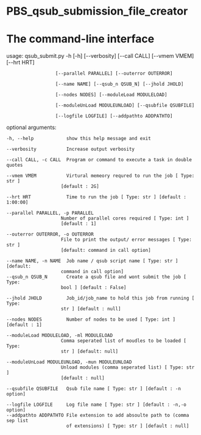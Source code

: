 # PBS_qsub_submission_file_creator

The command-line interface
===========================


usage: qsub_submit.py -h
                      [-h] [--verbosity] [--call CALL] [--vmem VMEM] [--hrt HRT]

                      [--parallel PARALLEL] [--outerror OUTERROR]
                      
                      [--name NAME] [--qsub_n QSUB_N] [--jhold JHOLD]
                      
                      [--nodes NODES] [--moduleLoad MODULELOAD]
                      
                      [--moduleUnLoad MODULEUNLOAD] [--qsubfile QSUBFILE]
                      
                      [--logfile LOGFILE] [--addpathto ADDPATHTO]
                      
 
  optional arguments:

    -h, --help            show this help message and exit
  
    --verbosity           Increase output verbosity
  
    --call CALL, -c CALL  Program or command to execute a task in double quotes
  
    --vmem VMEM           Virtural memeory requred to run the job [ Type: str ]
                        [default : 2G]
                        
    --hrt HRT             Time to run the job [ Type: str ] [default : 1:00:00]
  
    --parallel PARALLEL, -p PARALLEL
                        Number of parallel cores required [ Type: int ]
                        [default : 1]
                        
    --outerror OUTERROR, -o OUTERROR
                        File to print the output/ error messages [ Type: str ]
                        [default: command in call option]
                        
    --name NAME, -n NAME  Job name / qsub script name [ Type: str ] [default:
                        command in call option]
    --qsub_n QSUB_N       Create a qsub file and wont submit the job [ Type:
                        bool ] [default : False]
                        
    --jhold JHOLD         Job_id/job_name to hold this job from running [ Type:
                        str ] [default : null]
                        
    --nodes NODES         Number of nodes to be used [ Type: int ] [default : 1]
  
    --moduleLoad MODULELOAD, -ml MODULELOAD
                        Comma seperated list of moudles to be loaded [ Type:
                        str ] [default: null]
                        
    --moduleUnLoad MODULEUNLOAD, -mun MODULEUNLOAD
                        Unload modules (comma seperated list) [ Type: str ]
                        [default : null]
                        
    --qsubfile QSUBFILE   Qsub file name [ Type: str ] [default : -n option]
  
    --logfile LOGFILE     Log file name [ Type: str ] [default : -n,-o option]
    --addpathto ADDPATHTO File extension to add absoulte path to (comma sep list
                          of extensions) [ Type: str ] [default : null]                      
